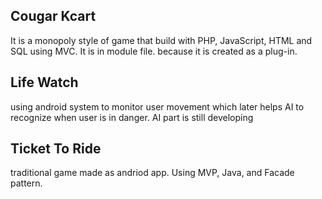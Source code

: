 ## Cougar Kcart
It is a monopoly style of game that build with PHP, JavaScript, HTML and SQL
using MVC.
It is in module file. because it is created as a plug-in.


## Life Watch
using android system to monitor user movement which later helps AI to recognize when user is in danger. 
AI part is still developing

## Ticket To Ride
traditional game made as andriod app. Using MVP, Java, and Facade pattern.
